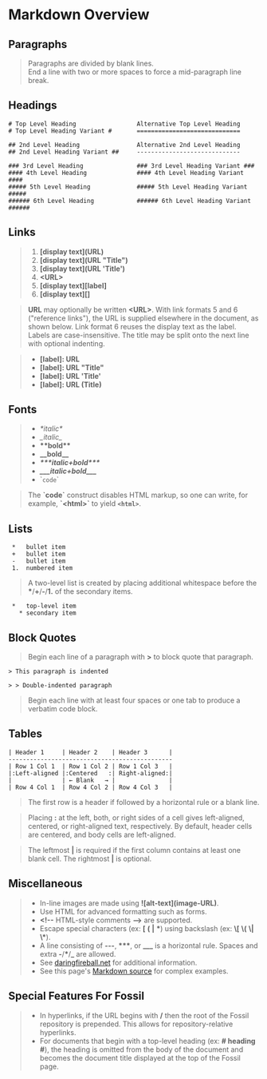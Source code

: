 # Markdown Overview #

## Paragraphs ##

> Paragraphs are divided by blank lines.  
> End a line with two or more spaces to force a mid-paragraph line break.

## Headings ##

>
    # Top Level Heading                 Alternative Top Level Heading
    # Top Level Heading Variant #       =============================
>
    ## 2nd Level Heading                Alternative 2nd Level Heading
    ## 2nd Level Heading Variant ##     -----------------------------
>
    ### 3rd Level Heading               ### 3rd Level Heading Variant ###
    #### 4th Level Heading              #### 4th Level Heading Variant ####
    ##### 5th Level Heading             ##### 5th Level Heading Variant #####
    ###### 6th Level Heading            ###### 6th Level Heading Variant ######

## Links ##

> 1.  **\[display text\]\(URL\)**
> 2.  **\[display text\]\(URL "Title"\)**
> 3.  **\[display text\]\(URL 'Title'\)**
> 4.  **\<URL\>**
> 5.  **\[display text\]\[label\]**
> 6.  **\[display text\]\[\]**

> **URL** may optionally be written **\<URL\>**.  With link formats 5 and 6
> ("reference links"), the URL is supplied elsewhere in the document, as shown
> below.  Link format 6 reuses the display text as the label.  Labels are
> case-insensitive.  The title may be split onto the next line with optional
> indenting.

> * **\[label\]:&nbsp;URL**
> * **\[label\]:&nbsp;URL&nbsp;"Title"**
> * **\[label\]:&nbsp;URL&nbsp;'Title'**
> * **\[label\]:&nbsp;URL&nbsp;(Title)**

## Fonts ##

> *   _\*italic\*_
> *   *\_italic\_*
> *   __\*\*bold\*\*__
> *   **\_\_bold\_\_**
> *   ___\*\*\*italic+bold\*\*\*___
> *   ***\_\_\_italic+bold\_\_\_***
> *   \``code`\`

> The **\`code\`** construct disables HTML markup, so one can write, for
> example, **\`\<html\>\`** to yield **`<html>`**.

## Lists ##

>
     *   bullet item
     +   bullet item
     -   bullet item
     1.  numbered item

> A two-level list is created by placing additional whitespace before the
> **\***/**+**/**-**/**1.** of the secondary items.

>
     *   top-level item
       * secondary item

## Block Quotes ##

> Begin each line of a paragraph with **>** to block quote that paragraph.

> >
    > This paragraph is indented
> >
    > > Double-indented paragraph

> Begin each line with at least four spaces or one tab to produce a verbatim
> code block.

## Tables ##

>
    | Header 1     | Header 2    | Header 3      |
    ----------------------------------------------
    | Row 1 Col 1  | Row 1 Col 2 | Row 1 Col 3   |
    |:Left-aligned |:Centered   :| Right-aligned:|
    |              | ← Blank   → |               |
    | Row 4 Col 1  | Row 4 Col 2 | Row 4 Col 3   |

> The first row is a header if followed by a horizontal rule or a blank line.

> Placing **:** at the left, both, or right sides of a cell gives left-aligned,
> centered, or right-aligned text, respectively.  By default, header cells are
> centered, and body cells are left-aligned.

> The leftmost **\|** is required if the first column contains at least one
> blank cell.  The rightmost **\|** is optional.

## Miscellaneous ##

> *   In-line images are made using **\!\[alt-text\]\(image-URL\)**.
> *   Use HTML for advanced formatting such as forms.
> *   **\<!--** HTML-style comments **-->** are supported.
> *   Escape special characters (ex: **\[** **\(** **\|** **\***)
>     using backslash (ex: **\\\[** **\\\(** **\\\|** **\\\***).
> *   A line consisting of **---**, **\*\*\***, or **\_\_\_** is a horizontal
>     rule.  Spaces and extra **-**/**\***/**_** are allowed.
> *   See [daringfireball.net][] for additional information.
> *   See this page's [Markdown source](/md_rules?txt=1) for complex examples.

## Special Features For Fossil ##

> *  In hyperlinks, if the URL begins with **/** then the root of the Fossil
>    repository is prepended.  This allows for repository-relative hyperlinks.
> *  For documents that begin with a top-level heading (ex: **# heading #**),
>    the heading is omitted from the body of the document and becomes the
>    document title displayed at the top of the Fossil page.

[daringfireball.net]: http://daringfireball.net/projects/markdown/syntax
